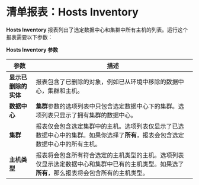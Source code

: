 # 清单报表：Hosts Inventory

**Hosts Inventory** 报表列出了选定数据中心和集群中所有主机的列表。运行这个报表需要以下参数：

**Hosts Inventory 参数**

| 参数 | 描述 |
| ---- | ---- |
| **显示已删除的实体** | 报表包含了已删除的对象，例如已从环境中移除的数据中心，集群和主机。 |
| **数据中心** | **集群**参数的选项列表中只包含选定数据中心下的集群。选项列表只显示了拥有集群的数据中心。 |
| **集群** | 报表仅会包含选定集群中的主机。选项列表仅显示了已选数据中心中的集群。如果你选择了**所有**，报表会包含选定数据中心中的所有主机。 |
| **主机类型** | 报表将会包含所有符合选定的主机类型的主机。选项列表仅显示选定数据中心和集群中已有的主机类型。如果选了**所有**，那么报表将会包含所有的主机类型。 |
